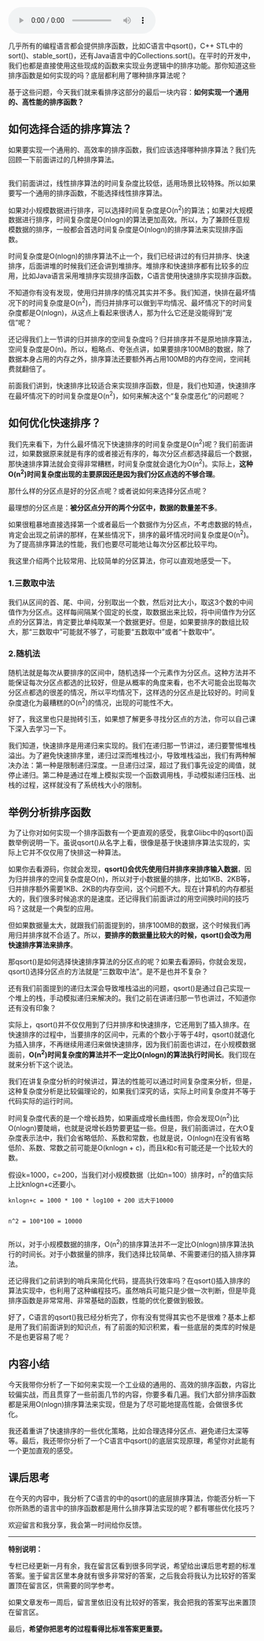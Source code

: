 <audio title="14 _ 排序优化：如何实现一个通用的、高性能的排序函数？" src="https://static001.geekbang.org/resource/audio/35/fb/35f53a14e3621a67afe660a270e3c8fb.mp3" controls="controls"></audio> 
<p>几乎所有的编程语言都会提供排序函数，比如C语言中qsort()，C++ STL中的sort()、stable_sort()，还有Java语言中的Collections.sort()。在平时的开发中，我们也都是直接使用这些现成的函数来实现业务逻辑中的排序功能。那你知道这些排序函数是如何实现的吗？底层都利用了哪种排序算法呢？</p><p>基于这些问题，今天我们就来看排序这部分的最后一块内容：<strong><span class="orange">如何实现一个通用的、高性能的排序函数？</span></strong></p><h2>如何选择合适的排序算法？</h2><p>如果要实现一个通用的、高效率的排序函数，我们应该选择哪种排序算法？我们先回顾一下前面讲过的几种排序算法。</p><p><img src="https://static001.geekbang.org/resource/image/1f/fd/1f6ef7e0a5365d6e9d68f0ccc71755fd.jpg" alt=""></p><p>我们前面讲过，线性排序算法的时间复杂度比较低，适用场景比较特殊。所以如果要写一个通用的排序函数，不能选择线性排序算法。</p><p>如果对小规模数据进行排序，可以选择时间复杂度是O(n<sup>2</sup>)的算法；如果对大规模数据进行排序，时间复杂度是O(nlogn)的算法更加高效。所以，为了兼顾任意规模数据的排序，一般都会首选时间复杂度是O(nlogn)的排序算法来实现排序函数。</p><p>时间复杂度是O(nlogn)的排序算法不止一个，我们已经讲过的有归并排序、快速排序，后面讲堆的时候我们还会讲到堆排序。堆排序和快速排序都有比较多的应用，比如Java语言采用堆排序实现排序函数，C语言使用快速排序实现排序函数。</p><!-- [[[read_end]]] --><p>不知道你有没有发现，使用归并排序的情况其实并不多。我们知道，快排在最坏情况下的时间复杂度是O(n<sup>2</sup>)，而归并排序可以做到平均情况、最坏情况下的时间复杂度都是O(nlogn)，从这点上看起来很诱人，那为什么它还是没能得到“宠信”呢？</p><p>还记得我们上一节讲的归并排序的空间复杂度吗？归并排序并不是原地排序算法，空间复杂度是O(n)。所以，粗略点、夸张点讲，如果要排序100MB的数据，除了数据本身占用的内存之外，排序算法还要额外再占用100MB的内存空间，空间耗费就翻倍了。</p><p>前面我们讲到，快速排序比较适合来实现排序函数，但是，我们也知道，快速排序在最坏情况下的时间复杂度是O(n<sup>2</sup>)，如何来解决这个“复杂度恶化”的问题呢？</p><h2>如何优化快速排序？</h2><p>我们先来看下，为什么最坏情况下快速排序的时间复杂度是O(n<sup>2</sup>)呢？我们前面讲过，如果数据原来就是有序的或者接近有序的，每次分区点都选择最后一个数据，那快速排序算法就会变得非常糟糕，时间复杂度就会退化为O(n<sup>2</sup>)。实际上，<strong>这种O(n<sup>2</sup>)时间复杂度出现的主要原因还是因为我们分区点选的不够合理</strong>。</p><p>那什么样的分区点是好的分区点呢？或者说如何来选择分区点呢？</p><p>最理想的分区点是：<strong>被分区点分开的两个分区中，数据的数量差不多</strong>。</p><p>如果很粗暴地直接选择第一个或者最后一个数据作为分区点，不考虑数据的特点，肯定会出现之前讲的那样，在某些情况下，排序的最坏情况时间复杂度是O(n<sup>2</sup>)。为了提高排序算法的性能，我们也要尽可能地让每次分区都比较平均。</p><p>我这里介绍两个比较常用、比较简单的分区算法，你可以直观地感受一下。</p><h3>1.三数取中法</h3><p>我们从区间的首、尾、中间，分别取出一个数，然后对比大小，取这3个数的中间值作为分区点。这样每间隔某个固定的长度，取数据出来比较，将中间值作为分区点的分区算法，肯定要比单纯取某一个数据更好。但是，如果要排序的数组比较大，那“三数取中”可能就不够了，可能要“五数取中”或者“十数取中”。</p><h3>2.随机法</h3><p>随机法就是每次从要排序的区间中，随机选择一个元素作为分区点。这种方法并不能保证每次分区点都选的比较好，但是从概率的角度来看，也不大可能会出现每次分区点都选的很差的情况，所以平均情况下，这样选的分区点是比较好的。时间复杂度退化为最糟糕的O(n<sup>2</sup>)的情况，出现的可能性不大。</p><p>好了，我这里也只是抛砖引玉，如果想了解更多寻找分区点的方法，你可以自己课下深入去学习一下。</p><p>我们知道，快速排序是用递归来实现的。我们在递归那一节讲过，递归要警惕堆栈溢出。为了避免快速排序里，递归过深而堆栈过小，导致堆栈溢出，我们有两种解决办法：第一种是限制递归深度。一旦递归过深，超过了我们事先设定的阈值，就停止递归。第二种是通过在堆上模拟实现一个函数调用栈，手动模拟递归压栈、出栈的过程，这样就没有了系统栈大小的限制。</p><h2>举例分析排序函数</h2><p>为了让你对如何实现一个排序函数有一个更直观的感受，我拿Glibc中的qsort()函数举例说明一下。虽说qsort()从名字上看，很像是基于快速排序算法实现的，实际上它并不仅仅用了快排这一种算法。</p><p>如果你去看源码，你就会发现，<strong>qsort()会优先使用归并排序来排序输入数据</strong>，因为归并排序的空间复杂度是O(n)，所以对于小数据量的排序，比如1KB、2KB等，归并排序额外需要1KB、2KB的内存空间，这个问题不大。现在计算机的内存都挺大的，我们很多时候追求的是速度。还记得我们前面讲过的用空间换时间的技巧吗？这就是一个典型的应用。</p><p>但如果数据量太大，就跟我们前面提到的，排序100MB的数据，这个时候我们再用归并排序就不合适了。所以，<strong>要排序的数据量比较大的时候，qsort()会改为用快速排序算法来排序</strong>。</p><p>那qsort()是如何选择快速排序算法的分区点的呢？如果去看源码，你就会发现，qsort()选择分区点的方法就是“三数取中法”。是不是也并不复杂？</p><p>还有我们前面提到的递归太深会导致堆栈溢出的问题，qsort()是通过自己实现一个堆上的栈，手动模拟递归来解决的。我们之前在讲递归那一节也讲过，不知道你还有没有印象？</p><p>实际上，qsort()并不仅仅用到了归并排序和快速排序，它还用到了插入排序。在快速排序的过程中，当要排序的区间中，元素的个数小于等于4时，qsort()就退化为插入排序，不再继续用递归来做快速排序，因为我们前面也讲过，在小规模数据面前，<strong>O(n<sup>2</sup>)时间复杂度的算法并不一定比O(nlogn)的算法执行时间长</strong>。我们现在就来分析下这个说法。</p><p>我们在讲复杂度分析的时候讲过，算法的性能可以通过时间复杂度来分析，但是，这种复杂度分析是比较偏理论的，如果我们深究的话，实际上时间复杂度并不等于代码实际的运行时间。</p><p>时间复杂度代表的是一个增长趋势，如果画成增长曲线图，你会发现O(n<sup>2</sup>)比O(nlogn)要陡峭，也就是说增长趋势要更猛一些。但是，我们前面讲过，在大O复杂度表示法中，我们会省略低阶、系数和常数，也就是说，O(nlogn)在没有省略低阶、系数、常数之前可能是O(knlogn + c)，而且k和c有可能还是一个比较大的数。</p><p>假设k=1000，c=200，当我们对小规模数据（比如n=100）排序时，n<sup>2</sup>的值实际上比knlogn+c还要小。</p><pre><code>knlogn+c = 1000 * 100 * log100 + 200 远大于10000

n^2 = 100*100 = 10000
</code></pre><p>所以，对于小规模数据的排序，O(n<sup>2</sup>)的排序算法并不一定比O(nlogn)排序算法执行的时间长。对于小数据量的排序，我们选择比较简单、不需要递归的插入排序算法。</p><p>还记得我们之前讲到的哨兵来简化代码，提高执行效率吗？在qsort()插入排序的算法实现中，也利用了这种编程技巧。虽然哨兵可能只是少做一次判断，但是毕竟排序函数是非常常用、非常基础的函数，性能的优化要做到极致。</p><p>好了，C语言的qsort()我已经分析完了，你有没有觉得其实也不是很难？基本上都是用了我们前面讲到的知识点，有了前面的知识积累，看一些底层的类库的时候是不是也更容易了呢？</p><h2>内容小结</h2><p>今天我带你分析了一下如何来实现一个工业级的通用的、高效的排序函数，内容比较偏实战，而且贯穿了一些前面几节的内容，你要多看几遍。我们大部分排序函数都是采用O(nlogn)排序算法来实现，但是为了尽可能地提高性能，会做很多优化。</p><p>我还着重讲了快速排序的一些优化策略，比如合理选择分区点、避免递归太深等等。最后，我还带你分析了一个C语言中qsort()的底层实现原理，希望你对此能有一个更加直观的感受。</p><h2>课后思考</h2><p>在今天的内容中，我分析了C语言的中的qsort()的底层排序算法，你能否分析一下你所熟悉的语言中的排序函数都是用什么排序算法实现的呢？都有哪些优化技巧？</p><p>欢迎留言和我分享，我会第一时间给你反馈。</p><hr></hr><p><strong><span class="orange">特别说明：</span></strong></p><p>专栏已经更新一月有余，我在留言区看到很多同学说，希望给出课后思考题的标准答案。鉴于留言区里本身就有很多非常好的答案，之后我会将我认为比较好的答案置顶在留言区，供需要的同学参考。</p><p>如果文章发布一周后，留言里依旧没有比较好的答案，我会把我的答案写出来置顶在留言区。</p><p>最后，<strong>希望你把思考的过程看得比标准答案更重要。</strong></p><p></p>